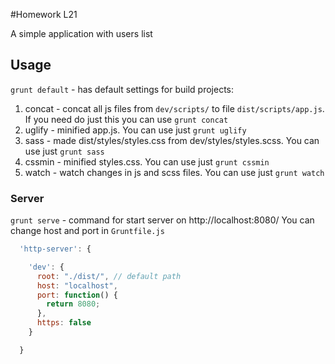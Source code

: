#Homework L21

A simple application with users list

## Usage

`grunt default` - has default settings for build projects:

1. concat - concat all js files from `dev/scripts/` to file `dist/scripts/app.js`. If you need do just this you can use `grunt concat`
2. uglify - minified app.js. You can use just `grunt uglify`
3. sass - made dist/styles/styles.css from dev/styles/styles.scss. You can use just `grunt sass`
4. cssmin - minified styles.css. You can use just `grunt cssmin`
5. watch - watch changes in js and scss files. You can use just `grunt watch`

### Server
`grunt serve` - command for start server on http://localhost:8080/
You can change host and port in `Gruntfile.js`
```js
  'http-server': {

    'dev': {
      root: "./dist/", // default path
      host: "localhost",
      port: function() {
        return 8080;
      },
      https: false
    }

  }
```
